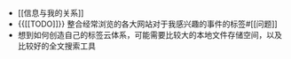 - [[信息与我的关系]]
- {{[[TODO]]}} 整合经常浏览的各大网站对于我感兴趣的事件的标签#[[问题]]
- 想到如何创造自己的标签云体系，可能需要比较大的本地文件存储空间，以及比较好的全文搜索工具
